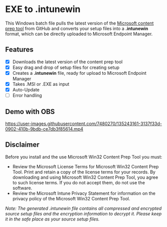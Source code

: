# EXE to .intunewin
This Windows batch file pulls the latest version of the [Microsoft content prep tool](https://github.com/microsoft/Microsoft-Win32-Content-Prep-Tool) from GitHub and converts your setup files into a **.intunewin** format, which can be directly uploaded to Microsoft Endpoint Manager.

## Features
- [x] Downloads the latest version of the content prep tool
- [x] Easy drag and drop of setup files for creating setup
- [x] Creates a **.intunewin** file, ready for upload to Microsoft Endpoint Manager
- [x] Takes .MSI or .EXE as input
- [x] Auto-Update
- [ ] Error handling

## Demo with OBS
https://user-images.githubusercontent.com/7480270/135243161-3137f33d-0902-410b-9bdb-ce7db3f85614.mp4

## Disclaimer
Before you install and the use Microsoft Win32 Content Prep Tool you must:

- Review the Microsoft License Terms for Microsoft Win32 Content Prep Tool. Print and retain a copy of the license terms for your records. By downloading and using Microsoft Win32 Content Prep Tool, you agree to such license terms. If you do not accept them, do not use the software.
- Review the Microsoft Intune Privacy Statement for information on the privacy policy of the Microsoft Win32 Content Prep Tool.

*Note: The generated .intunewin file contains all compressed and encrypted source setup files and the encryption information to decrypt it. Please keep it in the safe place as your source setup files.*
